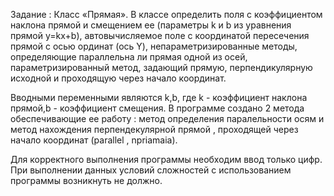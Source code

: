 Задание : Класс «Прямая». В классе определить поля с коэффициентом наклона прямой и смещением ее (параметры k и b из уравнения прямой y=kx+b), автовычисляемое поле с координатой пересечения прямой с осью ординат (ось Y), непараметризированные методы, определяющие параллельна ли прямая одной из осей, параметризированный метод, задающий прямую, перпендикулярную исходной и проходящую через начало координат.

Вводными переменными являются k,b, где k - коэффициент наклона прямой,b - коэффициент смещения. В программе создано 2 метода обеспечивающие ее работу : метод определения паралельности осям и метод нахождения перпендекулярной прямой , проходящей через начало координат (parallel , npriamaia).

Для корректного выполнения программы необходим ввод только цифр. При выполнении данных условий сложностей с использованием программы возникнуть не должно.

